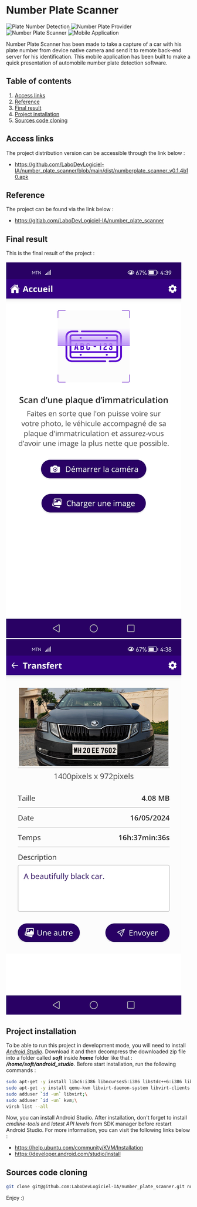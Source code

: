 # Number Plate Scanner
![Plate Number Detection](https://img.shields.io/badge/plate%20number%20detection-290064.svg?style=for-the-badge)
![Number Plate Provider](https://img.shields.io/badge/number%20plate%20provider-6200ee?style=for-the-badge)
![Number Plate Scanner](https://img.shields.io/badge/number%20plate%20scanner-9654f4?style=for-the-badge)
![Mobile Application](https://img.shields.io/badge/mobile%20application-efe6fd?style=for-the-badge)

Number Plate Scanner has been made to take a capture of a car with his
plate number from device native camera and send it to remote back-end
server for his identification. This mobile application has been built
to make a quick presentation of automobile number plate detection
software.

## Table of contents
1. [Access links](#links)
2. [Reference](#ref)
3. [Final result](#result)
4. [Project installation](#install)
5. [Sources code cloning](#cloning)

## Access links <a id = "links"></a>
The project distribution version can be accessible through the link below :
- https://github.com/LaboDevLogiciel-IA/number_plate_scanner/blob/main/dist/numberplate_scanner_v0.1.4b10.apk

## Reference <a id = "ref"></a>
The project can be found via the link below :
- https://gitlab.com/LaboDevLogiciel-IA/number_plate_scanner

## Final result <a id = "result"></a>
This is the final result of the project :<br/><br/>
![First render](./render/render_1.jpg)
![Second render](./render/render_2.jpg)

## Project installation <a id = "install"></a>
To be able to run this project in development
mode, you will need to install <i>
<a href = "https://developer.android.com">Android Studio</a></i>.
Download it and then decompress the downloaded zip file into
a folder called <b><i>soft</i></b> inside <b><i>home</i></b>
folder like that : <b><i>/home/soft/android_studio</i></b>.
Before start installation, run the following commands :
```sh
sudo apt-get -y install libc6:i386 libncurses5:i386 libstdc++6:i386 lib32z1 libbz2-1.0:i386;\
sudo apt-get -y install qemu-kvm libvirt-daemon-system libvirt-clients bridge-utils;\
sudo adduser `id -un` libvirt;\
sudo adduser `id -un` kvm;\
virsh list --all
```
Now, you can install Android Studio. After installation, don't
forget to install <i>cmdline-tools</i> and <i>latest API levels</i>
from SDK manager before restart Android Studio. For more information,
you can visit the following links below :
- https://help.ubuntu.com/community/KVM/Installation
- https://developer.android.com/studio/install

## Sources code cloning <a id = "cloning"></a>
```sh
git clone git@github.com:LaboDevLogiciel-IA/number_plate_scanner.git number_plate_scanner/
```

Enjoy :)
